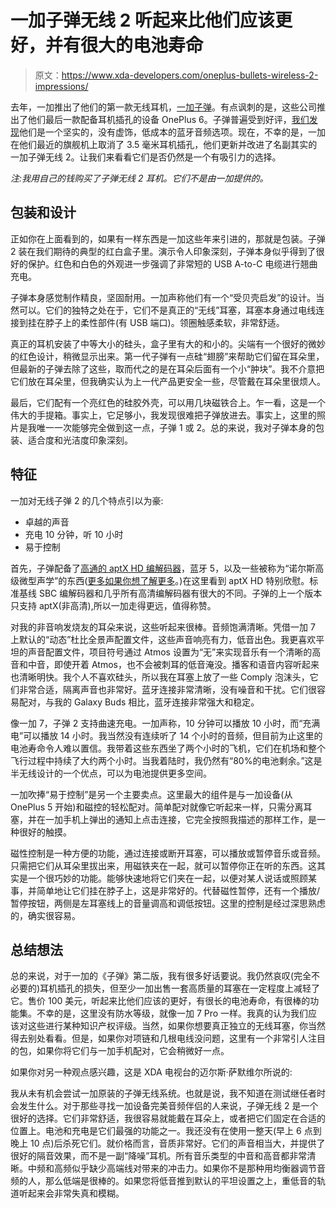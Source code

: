 # 一加子弹无线 2 听起来比他们应该更好，并有很大的电池寿命

> 原文：<https://www.xda-developers.com/oneplus-bullets-wireless-2-impressions/>

去年，一加推出了他们的第一款无线耳机，[一加子弹](https://www.xda-developers.com/bullets-wireless-bluetooth-earphones-oneplus-6/)。有点讽刺的是，这些公司推出了他们最后一款配备耳机插孔的设备 OnePlus 6。子弹普遍受到好评，[我们发现](https://www.xda-developers.com/oneplus-bullets-wireless-review/)他们是一个坚实的，没有虚饰，低成本的蓝牙音频选项。现在，不幸的是，一加在他们最近的旗舰机上取消了 3.5 毫米耳机插孔，他们更新并改进了名副其实的一加子弹无线 2。让我们来看看它们是否仍然是一个有吸引力的选择。

*注:我用自己的钱购买了子弹无线 2 耳机。它们不是由一加提供的。*

## 包装和设计

正如你在上面看到的，如果有一样东西是一加这些年来引进的，那就是包装。子弹 2 装在我们期待的典型的红白盒子里。演示令人印象深刻，子弹本身似乎得到了很好的保护。红色和白色的外观进一步强调了非常短的 USB A-to-C 电缆进行翘曲充电。

子弹本身感觉制作精良，坚固耐用。一加声称他们有一个“受贝壳启发”的设计。当然可以。它们的独特之处在于，它们不是真正的“无线”耳塞，耳塞本身通过电线连接到挂在脖子上的柔性部件(有 USB 端口)。领圈触感柔软，非常舒适。

真正的耳机安装了中等大小的硅头，盒子里有大的和小的。尖端有一个很好的微妙的红色设计，稍微显示出来。第一代子弹有一点硅“翅膀”来帮助它们留在耳朵里，但最新的子弹去除了这些，取而代之的是在耳朵后面有一个小“肿块”。我不介意把它们放在耳朵里，但我确实认为上一代产品更安全一些，尽管戴在耳朵里很烦人。

最后，它们配有一个亮红色的硅胶外壳，可以用几块磁铁合上。乍一看，这是一个伟大的手提箱。事实上，它足够小，我发现很难把子弹放进去。事实上，这里的照片是我唯一一次能够完全做到这一点，子弹 1 或 2。总的来说，我对子弹本身的包装、适合度和光洁度印象深刻。

## 特征

一加对无线子弹 2 的几个特点引以为豪:

*   卓越的声音
*   充电 10 分钟，听 10 小时
*   易于控制

首先，子弹配备了[高通的 aptX HD 编解码器](https://www.xda-developers.com/qualcomm-aptx-adaptive-bluetooth-audio-codec/)，蓝牙 5，以及一些被称为“诺尔斯高级微型声学”的东西([更多如果你想了解更多](http://stories.ultimateears.com/why-in-ear-monitors/whats-deal-balanced-armatures/)。)在这里看到 aptX HD 特别欣慰。标准基线 SBC 编解码器和几乎所有高清编解码器有很大的不同。子弹的上一个版本只支持 aptX(非高清),所以一加走得更远，值得称赞。

对我的非音响发烧友的耳朵来说，这些听起来很棒。音频饱满清晰。凭借一加 7 上默认的“动态”杜比全景声配置文件，这些声音响亮有力，低音出色。我更喜欢平坦的声音配置文件，项目符号通过 Atmos 设置为“无”来实现音乐有一个清晰的高音和中音，即使开着 Atmos，也不会被刺耳的低音淹没。播客和语音内容听起来也清晰明快。我个人不喜欢硅头，所以我在耳塞上放了一些 Comply 泡沫头，它们非常合适，隔离声音也非常好。蓝牙连接非常清晰，没有噪音和干扰。它们很容易配对，与我的 Galaxy Buds 相比，蓝牙连接非常强大和稳定。

像一加 7，子弹 2 支持曲速充电。一加声称，10 分钟可以播放 10 小时，而“充满电”可以播放 14 小时。我当然没有连续听了 14 个小时的音频，但目前为止这里的电池寿命令人难以置信。我带着这些东西坐了两个小时的飞机，它们在机场和整个飞行过程中持续了大约两个小时。当我着陆时，我仍然有“80%的电池剩余。”这是半无线设计的一个优点，可以为电池提供更多空间。

一加吹捧“易于控制”是另一个主要卖点。这里最大的组件是与一加设备(从 OnePlus 5 开始)和磁控的轻松配对。简单配对就像它听起来一样，只需分离耳塞，并在一加手机上弹出的通知上点击连接，它完全按照我描述的那样工作，是一种很好的触摸。

磁性控制是一种方便的功能，通过连接或断开耳塞，可以播放或暂停音乐或音频。只需把它们从耳朵里拔出来，用磁铁夹在一起，就可以暂停你正在听的东西。这其实是一个很巧妙的功能。能够快速地将它们夹在一起，以便对某人说话或照顾某事，并简单地让它们挂在脖子上，这是非常好的。代替磁性暂停，还有一个播放/暂停按钮，两侧是左耳塞线上的音量调高和调低按钮。这里的控制是经过深思熟虑的，确实很容易。

## 总结想法

总的来说，对于一加的《子弹》第二版，我有很多好话要说。我仍然哀叹(完全不必要的)耳机插孔的损失，但至少一加出售一套高质量的耳塞在一定程度上减轻了它。售价 100 美元，听起来比他们应该的更好，有很长的电池寿命，有很棒的功能集。不幸的是，这里没有防水等级，就像一加 7 Pro 一样。我真的认为我们应该对这些进行某种知识产权评级。当然，如果你想要真正独立的无线耳塞，你当然得去别处看看。但是，如果你对项链和几根电线没问题，这里有一个非常引人注目的包，如果你将它们与一加手机配对，它会稍微好一点。

如果你对另一种观点感兴趣，这是 XDA 电视台的迈尔斯·萨默维尔所说的:

我从未有机会尝试一加原装的子弹无线系统。也就是说，我不知道在测试继任者时会发生什么。对于那些寻找一加设备完美音频伴侣的人来说，子弹无线 2 是一个很好的选择。它们非常舒适，我很容易就能戴在耳朵上，或者把它们固定在合适的位置上。电池和充电是它们最强的功能之一。我还没有在使用一整天(早上 6 点到晚上 10 点)后杀死它们。就价格而言，音质非常好。它们的声音相当大，并提供了很好的隔音效果，而不是一副“降噪”耳机。所有音乐类型的中音和高音都非常清晰。中频和高频似乎缺少高端线对带来的冲击力。如果你不是那种用均衡器调节音频的人，那么低端是很棒的。如果您将低音推到默认的平坦设置之上，重低音的轨道听起来会非常失真和模糊。